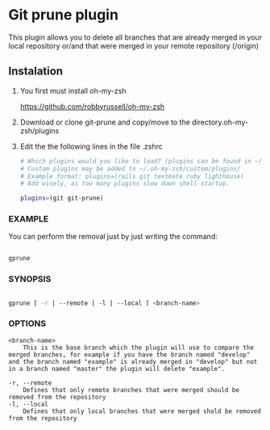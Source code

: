 # Git prune plugin
This plugin allows you to delete all branches that are already merged in your local repository or/and that were merged in your remote repository (/origin)

## Instalation

1. You first must install oh-my-zsh

	https://github.com/robbyrussell/oh-my-zsh

2. Download or clone git-prune and copy/move to the directory.oh-my-zsh/plugins

3. Edit the the following lines in the file .zshrc

	```bash
	# Which plugins would you like to load? (plugins can be found in ~/.oh-my-zsh/plugins/*)
	# Custom plugins may be added to ~/.oh-my-zsh/custom/plugins/
	# Example format: plugins=(rails git textmate ruby lighthouse)
	# Add wisely, as too many plugins slow down shell startup.

	plugins=(git git-prune)

	```

### EXAMPLE

You can perform the removal just by just writing the command:

```bash

gprune

```

### SYNOPSIS


```bash

gprune [ -r | --remote | -l | --local ] <branch-name>

```

### OPTIONS

	<branch-name>
		This is the base branch which the plugin will use to compare the merged branches, for example if you have the branch named "develop" and the branch named "example" is already merged in "develop" but not in a branch named "master" the plugin will delete "example".

	-r, --remote
		Defines that only remote branches that were merged should be removed from the repository
	-l, --local
		Defines that only local branches that were merged shold be removed from the repository
